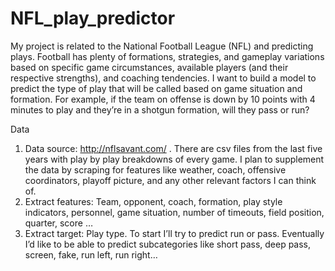 # NFL_play_predictor

My project is related to the National Football League (NFL) and predicting plays. Football has plenty of formations, strategies, and gameplay variations based on specific game circumstances, available players (and their respective strengths), and coaching tendencies. I want to build a model to predict the type of play that will be called based on game situation and formation. For example, if the team on offense is down by 10 points with 4 minutes to play and they’re in a shotgun formation, will they pass or run? 

Data
1.	Data source: http://nflsavant.com/ . There are csv files from the last five years with play by play breakdowns of every game. I plan to supplement the data by scraping for features like weather, coach, offensive coordinators, playoff picture, and any other relevant factors I can think of.
2.	Extract features: Team, opponent, coach, formation, play style indicators, personnel, game situation, number of timeouts, field position, quarter, score …
3.	Extract target: Play type. To start I’ll try to predict run or pass. Eventually I’d like to be able to predict subcategories like short pass, deep pass, screen, fake, run left, run right…
